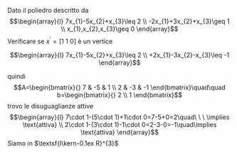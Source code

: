 Dato il poliedro descritto da $$\begin{array}{l}
7x_{1}-5x_{2}+x_{3}\leq 2 \\
-2x_{1}+3x_{2}+x_{3}\geq 1 \\
x_{1},x_{2},x_{3}\geq 0
\end{array}$$
Verificare se $x^{'}=[1\ 1\ 0]$ è un vertice

$$\begin{array}{l}
7x_{1}-5x_{2}+x_{3}\leq 2 \\
+2x_{1}-3x_{2}-x_{3}\leq -1
\end{array}$$

quindi $$A=\begin{bmatrix}{}
7 & -5 & 1 \\
2 & -3 & -1
\end{bmatrix}\quad\quad
b=\begin{bmatrix}{}
2 \\ 1
\end{bmatrix}$$
trovo le disuguaglianze attive $$\begin{array}{l}
7\cdot 1-(5\cdot 1)+1\cdot 0=7-5+0=2\quad\ \ \ \implies \text{attiva} \\
2\cdot 1-(3\cdot 1)-1\cdot 0=2-3-0=-1\quad\implies \text{attiva}
\end{array}$$
Siamo in $\textsf{I\kern-0.1ex R}^{3}$
